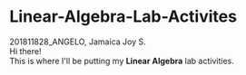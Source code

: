 # Linear-Algebra-Lab-Activites
201811828_ANGELO, Jamaica Joy S.
<br> Hi there! 
<br>This is where I'll be putting my <b>Linear Algebra</b> lab activities.
